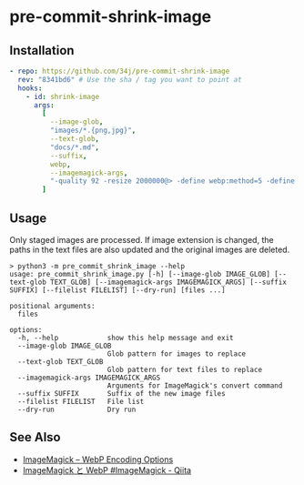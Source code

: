 # pre-commit-shrink-image

## Installation

```yaml
- repo: https://github.com/34j/pre-commit-shrink-image
  rev: "8341bd6" # Use the sha / tag you want to point at
  hooks:
    - id: shrink-image
      args:
        [
          --image-glob,
          "images/*.{png,jpg}",
          --text-glob,
          "docs/*.md",
          --suffix,
          webp,
          --imagemagick-args,
          "-quality 92 -resize 2000000@> -define webp:method=5 -define webp:use-sharp-yuv=1 -define webp:thread-level=1",
        ]
```

## Usage

Only staged images are processed.
If image extension is changed, the paths in the text files are also updated and the original images are deleted.

```shell
> python3 -m pre_commit_shrink_image --help
usage: pre_commit_shrink_image.py [-h] [--image-glob IMAGE_GLOB] [--text-glob TEXT_GLOB] [--imagemagick-args IMAGEMAGICK_ARGS] [--suffix SUFFIX] [--filelist FILELIST] [--dry-run] [files ...]

positional arguments:
  files

options:
  -h, --help            show this help message and exit
  --image-glob IMAGE_GLOB
                        Glob pattern for images to replace
  --text-glob TEXT_GLOB
                        Glob pattern for text files to replace
  --imagemagick-args IMAGEMAGICK_ARGS
                        Arguments for ImageMagick's convert command
  --suffix SUFFIX       Suffix of the new image files
  --filelist FILELIST   File list
  --dry-run             Dry run
```

## See Also

- [ImageMagick – WebP Encoding Options](https://imagemagick.org/script/webp.php)
- [ImageMagick と WebP #ImageMagick - Qiita](https://qiita.com/yoya/items/0848a6b0b39db4cd57c2)
